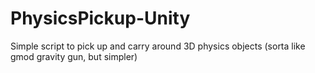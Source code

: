# PhysicsPickup-Unity
Simple script to pick up and carry around 3D physics objects (sorta like gmod gravity gun, but simpler)
